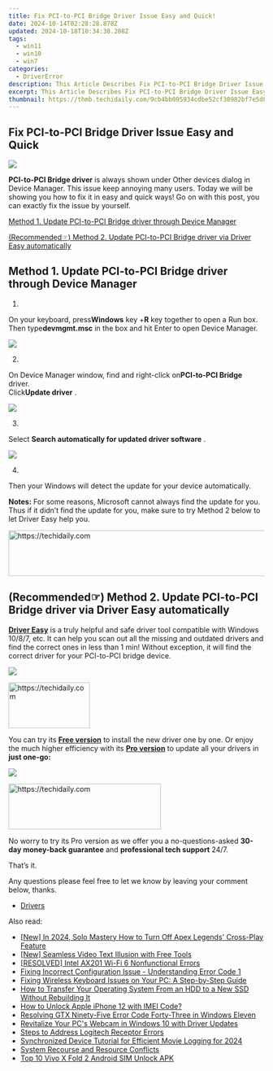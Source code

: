 ```yaml
---
title: Fix PCI-to-PCI Bridge Driver Issue Easy and Quick!
date: 2024-10-14T02:28:28.878Z
updated: 2024-10-18T10:34:30.208Z
tags:
  - win11
  - win10
  - win7
categories:
  - DriverError
description: This Article Describes Fix PCI-to-PCI Bridge Driver Issue Easy and Quick!
excerpt: This Article Describes Fix PCI-to-PCI Bridge Driver Issue Easy and Quick!
thumbnail: https://thmb.techidaily.com/9cb4bb095934cdbe52cf30982bf7e5d8440404211e93965b72d3f210e8935545.jpg
---
```


## Fix PCI-to-PCI Bridge Driver Issue Easy and Quick

![](https://images.drivereasy.com/wp-content/uploads/2017/06/1-31.png)

**PCI-to-PCI Bridge driver** is always shown under Other devices dialog in Device Manager. This issue keep annoying many users. Today we will be showing you how to fix it in easy and quick ways! Go on with this post, you can exactly fix the issue by yourself.

[Method 1. Update PCI-to-PCI Bridge driver through Device Manager](https://aligracehair.sjv.io/y209r3)

[(Recommended☞) Method 2. Update PCI-to-PCI Bridge driver via Driver Easy automatically](#method2)

## Method 1\. Update PCI-to-PCI Bridge driver through Device Manager

 1)  

 On your keyboard, press**Windows** key +**R** key together to open a Run box.  
 Then type**devmgmt.msc** in the box and hit Enter to open Device Manager.

![](https://images.drivereasy.com/wp-content/uploads/2017/06/win-10-dev-4.jpg)

 2)  

 On Device Manager window, find and right-click on**PCI-to-PCI Bridge** driver.  
 Click**Update driver** .

![](https://images.drivereasy.com/wp-content/uploads/2017/06/2-30.png)

3)

Select **Search automatically for updated driver software** .

![](https://images.drivereasy.com/wp-content/uploads/2017/06/3-27.png)

4)

 Then your Windows will detect the update for your device automatically.

**Notes:**  For some reasons, Microsoft cannot always find the update for you. Thus if it didn’t find the update for you, make sure to try Method 2 below to let Driver Easy help you.

<!-- affiliate ads begin -->
<a href="https://homestyler.sjv.io/c/5597632/1943647/22993" target="_top" id="1943647">
  <img src="//a.impactradius-go.com/display-ad/22993-1943647" border="0" alt="https://techidaily.com" width="728" height="90"/>
</a>
<img height="0" width="0" src="https://homestyler.sjv.io/i/5597632/1943647/22993" style="position:absolute;visibility:hidden;" border="0" />
<!-- affiliate ads end -->

## (Recommended☞) Method 2\. Update PCI-to-PCI Bridge driver via Driver Easy automatically

**[Driver Easy](https://tools.techidaily.com/drivereasy/download/)**  is a truly helpful and safe driver tool compatible with Windows 10/8/7, etc. It can help you scan out all the missing and outdated drivers and find the correct ones in less than 1 min! Without exception, it will find the correct driver for your PCI-to-PCI bridge device.

![](https://images.drivereasy.com/wp-content/uploads/2017/06/4-28.png)

<!-- affiliate ads begin -->
<a href="https://malaysia-healthcare-travel-council.pxf.io/c/5597632/1576477/17382" target="_top" id="1576477">
  <img src="//a.impactradius-go.com/display-ad/17382-1576477" border="0" alt="https://techidaily.com" width="160" height="90"/>
</a>
<img height="0" width="0" src="https://malaysia-healthcare-travel-council.pxf.io/i/5597632/1576477/17382" style="position:absolute;visibility:hidden;" border="0" />
<!-- affiliate ads end -->

You can try its **[Free version](https://tools.techidaily.com/drivereasy/download/)**  to install the new driver one by one. Or enjoy the much higher efficiency with its **[Pro version](https://tools.techidaily.com/drivereasy/download/)** to update all your drivers in   **just one-go:**

![](https://images.drivereasy.com/wp-content/uploads/2017/06/3-31.png)

<!-- affiliate ads begin -->
<a href="https://aligracehair.sjv.io/c/5597632/1938745/19272" target="_top" id="1938745">
  <img src="//a.impactradius-go.com/display-ad/19272-1938745" border="0" alt="https://techidaily.com" width="300" height="90"/>
</a>
<img height="0" width="0" src="https://aligracehair.sjv.io/i/5597632/1938745/19272" style="position:absolute;visibility:hidden;" border="0" />
<!-- affiliate ads end -->

 No worry to try its Pro version as we offer you a no-questions-asked **30-day money-back guarantee**  and **professional tech support**  24/7\.

That’s it.

 Any questions please feel free to let we know by leaving your comment below, thanks.

* [Drivers](https://tools.techidaily.com/drivereasy/download/)

<ins class="adsbygoogle"
     style="display:block"
     data-ad-format="autorelaxed"
     data-ad-client="ca-pub-7571918770474297"
     data-ad-slot="1223367746"></ins>

<ins class="adsbygoogle"
     style="display:block"
     data-ad-client="ca-pub-7571918770474297"
     data-ad-slot="8358498916"
     data-ad-format="auto"
     data-full-width-responsive="true"></ins>

<span class="atpl-alsoreadstyle">Also read:</span>
<div><ul>
<li><a href="https://desktop-recording.techidaily.com/new-in-2024-solo-mastery-how-to-turn-off-apex-legends-cross-play-feature/"><u>[New] In 2024, Solo Mastery How to Turn Off Apex Legends' Cross-Play Feature</u></a></li>
<li><a href="https://fox-http.techidaily.com/new-seamless-video-text-illusion-with-free-tools/"><u>[New] Seamless Video Text Illusion with Free Tools</u></a></li>
<li><a href="https://driver-error.techidaily.com/resolved-intel-ax201-wi-fi-6-nonfunctional-errors/"><u>[RESOLVED] Intel AX201 Wi-Fi 6 Nonfunctional Errors</u></a></li>
<li><a href="https://driver-error.techidaily.com/fixing-incorrect-configuration-issue-understanding-error-code-1/"><u>Fixing Incorrect Configuration Issue - Understanding Error Code 1</u></a></li>
<li><a href="https://driver-error.techidaily.com/fixing-wireless-keyboard-issues-on-your-pc-a-step-by-step-guide/"><u>Fixing Wireless Keyboard Issues on Your PC: A Step-by-Step Guide</u></a></li>
<li><a href="https://win-advanced.techidaily.com/how-to-transfer-your-operating-system-from-an-hdd-to-a-new-ssd-without-rebuilding-it/"><u>How to Transfer Your Operating System From an HDD to a New SSD Without Rebuilding It</u></a></li>
<li><a href="https://sim-unlock.techidaily.com/how-to-unlock-apple-iphone-12-with-imei-code-by-drfone-ios/"><u>How to Unlock Apple iPhone 12 with IMEI Code?</u></a></li>
<li><a href="https://driver-error.techidaily.com/resolving-gtx-ninety-five-error-code-forty-three-in-windows-eleven/"><u>Resolving GTX Ninety-Five Error Code Forty-Three in Windows Eleven</u></a></li>
<li><a href="https://driver-download.techidaily.com/revitalize-your-pcs-webcam-in-windows-10-with-driver-updates/"><u>Revitalize Your PC's Webcam in Windows 10 with Driver Updates</u></a></li>
<li><a href="https://driver-error.techidaily.com/steps-to-address-logitech-receptor-errors/"><u>Steps to Address Logitech Receptor Errors</u></a></li>
<li><a href="https://screen-mirroring-recording.techidaily.com/synchronized-device-tutorial-for-efficient-movie-logging-for-2024/"><u>Synchronized Device Tutorial for Efficient Movie Logging for 2024</u></a></li>
<li><a href="https://driver-error.techidaily.com/system-recourse-and-resource-conflicts/"><u>System Recourse and Resource Conflicts</u></a></li>
<li><a href="https://sim-unlock.techidaily.com/top-10-vivo-x-fold-2-android-sim-unlock-apk-by-drfone-android/"><u>Top 10 Vivo X Fold 2 Android SIM Unlock APK</u></a></li>
</ul></div>

